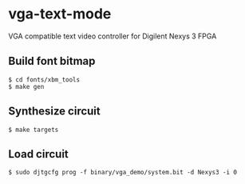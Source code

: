 # vga-text-mode
VGA compatible text video controller for Digilent Nexys 3 FPGA

## Build font bitmap
```
$ cd fonts/xbm_tools
$ make gen
```

## Synthesize circuit
```
$ make targets
```

## Load circuit
```
$ sudo djtgcfg prog -f binary/vga_demo/system.bit -d Nexys3 -i 0
```
